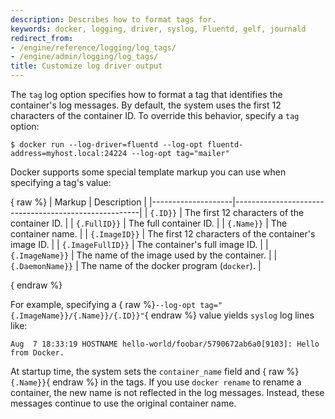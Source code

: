 ```yaml
---
description: Describes how to format tags for.
keywords: docker, logging, driver, syslog, Fluentd, gelf, journald
redirect_from:
- /engine/reference/logging/log_tags/
- /engine/admin/logging/log_tags/
title: Customize log driver output
---
```


The `tag` log option specifies how to format a tag that identifies the
container's log messages. By default, the system uses the first 12 characters of
the container ID. To override this behavior, specify a `tag` option:

```console
$ docker run --log-driver=fluentd --log-opt fluentd-address=myhost.local:24224 --log-opt tag="mailer"
```

Docker supports some special template markup you can use when specifying a tag's value:

{ raw %}
| Markup             | Description                                          |
|--------------------|------------------------------------------------------|
| `{.ID}}`          | The first 12 characters of the container ID.         |
| `{.FullID}}`      | The full container ID.                               |
| `{.Name}}`        | The container name.                                  |
| `{.ImageID}}`     | The first 12 characters of the container's image ID. |
| `{.ImageFullID}}` | The container's full image ID.               |
| `{.ImageName}}`   | The name of the image used by the container.         |
| `{.DaemonName}}`  | The name of the docker program (`docker`).           |

{ endraw %}

For example, specifying a { raw %}`--log-opt tag="{.ImageName}}/{.Name}}/{.ID}}"`{ endraw %} value yields `syslog` log lines like:

```none
Aug  7 18:33:19 HOSTNAME hello-world/foobar/5790672ab6a0[9103]: Hello from Docker.
```

At startup time, the system sets the `container_name` field and { raw %}`{.Name}}`{ endraw %} in
the tags. If you use `docker rename` to rename a container, the new name is not
reflected in the log messages. Instead, these messages continue to use the
original container name.

